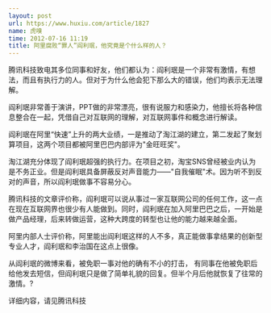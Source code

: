 ```yaml
---
layout: post
url: https://www.huxiu.com/article/1827
name: 虎嗅
time: 2012-07-16 11:19
title: 阿里腐败“罪人”阎利珉，他究竟是个什么样的人？
---
```

腾讯科技致电其多位同事和好友，他们都认为：阎利珉是一个非常有激情，有想法，而且有执行力的人。但对于为什么他会犯下那么大的错误，他们均表示无法理解。

阎利珉非常善于演讲，PPT做的非常漂亮，很有说服力和感染力，他擅长将各种信息整合在一起，凭借自己对互联网的理解，对互联网事件和概念进行解读。

阎利珉在阿里“快速”上升的两大业绩，一是推动了淘江湖的建立，第二发起了聚划算项目，这两个项目都被阿里巴巴内部评为"金旺旺奖"。

淘江湖充分体现了阎利珉超强的执行力。在项目之初，淘宝SNS曾经被业内认为是不务正业。但是阎利珉具备屏蔽反对声音能力——"自我催眠"术。因为听不到反对的声音，所以阎利珉做事不容易分心。

腾讯科技的文章评价称，阎利珉可以说从事过一家互联网公司的任何工作，这一点在现在互联网界也很少有人能做到。同时，阎利珉在加入阿里巴巴之后，一开始是做产品经理，后来转做运营，这种大跨度的转型也让他的能力越来越全面。

阿里内部人士评价称，阿里能出阎利珉这样的人不多，真正能做事拿结果的创新型专业人才，阎利珉和李治国在这点上很像。

从阎利珉的微博来看，被免职一事对他的确有不小的打击， 有同事在他被免职后给他发去短信，但阎利珉只是做了简单礼貌的回复。但半个月后他就恢复了往常的激情。?

详细内容，请见腾讯科技

